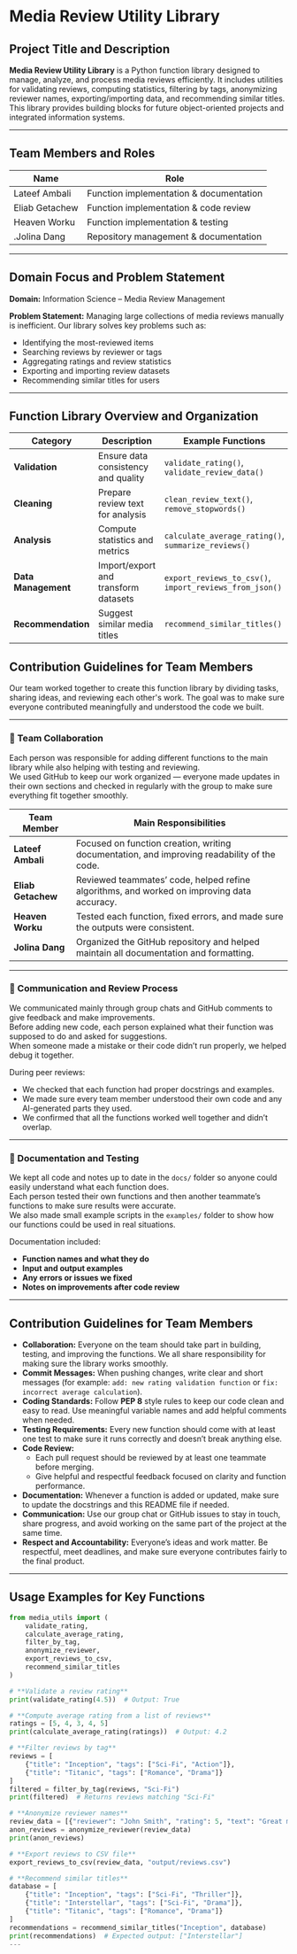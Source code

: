 
# Media Review Utility Library

## Project Title and Description
**Media Review Utility Library** is a Python function library designed to manage, analyze, and process media reviews efficiently. It includes utilities for validating reviews,
computing statistics, filtering by tags, anonymizing reviewer names, exporting/importing data, and recommending similar titles. This library provides building blocks for future
object-oriented projects and integrated information systems.

---

## Team Members and Roles
| Name          | Role                                      |
|---------------|-------------------------------------------|
| Lateef Ambali | Function implementation & documentation  |
| Eliab Getachew| Function implementation & code review    |
| Heaven Worku  | Function implementation & testing        |
|.Jolina Dang   | Repository management & documentation    |

---

## Domain Focus and Problem Statement
**Domain:** Information Science – Media Review Management

**Problem Statement:** Managing large collections of media reviews manually is inefficient. Our library solves key problems such as:
- Identifying the most-reviewed items
- Searching reviews by reviewer or tags
- Aggregating ratings and review statistics
- Exporting and importing review datasets
- Recommending similar titles for users

---

## **Function Library Overview and Organization**

| Category            | Description                          | Example Functions                                       |
| ------------------- | ------------------------------------ | ------------------------------------------------------- |
| **Validation**      | Ensure data consistency and quality  | `validate_rating()`, `validate_review_data()`           |
| **Cleaning**        | Prepare review text for analysis     | `clean_review_text()`, `remove_stopwords()`             |
| **Analysis**        | Compute statistics and metrics       | `calculate_average_rating()`, `summarize_reviews()`     |
| **Data Management** | Import/export and transform datasets | `export_reviews_to_csv()`, `import_reviews_from_json()` |
| **Recommendation**  | Suggest similar media titles         | `recommend_similar_titles()`                            |


## **Contribution Guidelines for Team Members**

Our team worked together to create this function library by dividing tasks, sharing ideas, and reviewing each other's work. The goal was to make sure everyone contributed meaningfully and understood the code we built.

---

### **🧩 Team Collaboration**
Each person was responsible for adding different functions to the main library while also helping with testing and reviewing.  
We used GitHub to keep our work organized — everyone made updates in their own sections and checked in regularly with the group to make sure everything fit together smoothly.

| **Team Member**   | **Main Responsibilities** |
|--------------------|----------------------------|
| **Lateef Ambali**  | Focused on function creation, writing documentation, and improving readability of the code. |
| **Eliab Getachew** | Reviewed teammates’ code, helped refine algorithms, and worked on improving data accuracy. |
| **Heaven Worku**   | Tested each function, fixed errors, and made sure the outputs were consistent. |
| **Jolina Dang**    | Organized the GitHub repository and helped maintain all documentation and formatting. |

---

### **💬 Communication and Review Process**
We communicated mainly through group chats and GitHub comments to give feedback and make improvements.  
Before adding new code, each person explained what their function was supposed to do and asked for suggestions.  
When someone made a mistake or their code didn’t run properly, we helped debug it together.  

During peer reviews:
- We checked that each function had proper docstrings and examples.  
- We made sure every team member understood their own code and any AI-generated parts they used.  
- We confirmed that all the functions worked well together and didn’t overlap.

---

### **🧠 Documentation and Testing**
We kept all code and notes up to date in the `docs/` folder so anyone could easily understand what each function does.  
Each person tested their own functions and then another teammate’s functions to make sure results were accurate.  
We also made small example scripts in the `examples/` folder to show how our functions could be used in real situations.

Documentation included:
- **Function names and what they do**  
- **Input and output examples**  
- **Any errors or issues we fixed**  
- **Notes on improvements after code review**
---
## **Contribution Guidelines for Team Members**

- **Collaboration:** Everyone on the team should take part in building, testing, and improving the functions. We all share responsibility for making sure the library works smoothly.  
- **Commit Messages:** When pushing changes, write clear and short messages (for example: `add: new rating validation function` or `fix: incorrect average calculation`).  
- **Coding Standards:** Follow **PEP 8** style rules to keep our code clean and easy to read. Use meaningful variable names and add helpful comments when needed.  
- **Testing Requirements:** Every new function should come with at least one test to make sure it runs correctly and doesn’t break anything else.  
- **Code Review:**  
  - Each pull request should be reviewed by at least one teammate before merging.  
  - Give helpful and respectful feedback focused on clarity and function performance.  
- **Documentation:** Whenever a function is added or updated, make sure to update the docstrings and this README file if needed.  
- **Communication:** Use our group chat or GitHub issues to stay in touch, share progress, and avoid working on the same part of the project at the same time.  
- **Respect and Accountability:** Everyone’s ideas and work matter. Be respectful, meet deadlines, and make sure everyone contributes fairly to the final product.  
---
## **Usage Examples for Key Functions**

```python
from media_utils import (
    validate_rating,
    calculate_average_rating,
    filter_by_tag,
    anonymize_reviewer,
    export_reviews_to_csv,
    recommend_similar_titles
)

# **Validate a review rating**
print(validate_rating(4.5))  # Output: True

# **Compute average rating from a list of reviews**
ratings = [5, 4, 3, 4, 5]
print(calculate_average_rating(ratings))  # Output: 4.2

# **Filter reviews by tag**
reviews = [
    {"title": "Inception", "tags": ["Sci-Fi", "Action"]},
    {"title": "Titanic", "tags": ["Romance", "Drama"]}
]
filtered = filter_by_tag(reviews, "Sci-Fi")
print(filtered)  # Returns reviews matching "Sci-Fi"

# **Anonymize reviewer names**
review_data = [{"reviewer": "John Smith", "rating": 5, "text": "Great movie!"}]
anon_reviews = anonymize_reviewer(review_data)
print(anon_reviews)

# **Export reviews to CSV file**
export_reviews_to_csv(review_data, "output/reviews.csv")

# **Recommend similar titles**
database = [
    {"title": "Inception", "tags": ["Sci-Fi", "Thriller"]},
    {"title": "Interstellar", "tags": ["Sci-Fi", "Drama"]},
    {"title": "Titanic", "tags": ["Romance", "Drama"]}
]
recommendations = recommend_similar_titles("Inception", database)
print(recommendations)  # Expected output: ["Interstellar"]
---








